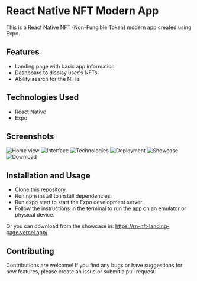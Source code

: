 # React Native NFT Modern App
This is a React Native NFT (Non-Fungible Token) modern app created using Expo.

## Features
- Landing page with basic app information
- Dashboard to display user's NFTs
- Ability search for the NFTs

## Technologies Used
- React Native
- Expo

## Screenshots
![Home view](https://user-images.githubusercontent.com/69378136/231000178-15384f1c-d543-4f60-a5d2-af393e0bfae7.png)
![Interface](https://user-images.githubusercontent.com/69378136/231000221-813ba9c9-30df-4f8d-aab4-593b59a75caa.png)
![Technologies](https://user-images.githubusercontent.com/69378136/231000243-4e914c7b-b106-4dd5-af3e-193fb712850a.png)
![Deployment](https://user-images.githubusercontent.com/69378136/231000313-40c0202a-dc4e-4d66-b735-8dbfa13bc984.png)
![Showcase](https://user-images.githubusercontent.com/69378136/231000349-a47a0545-b2bc-47b9-8859-fbf2b41d26da.png)
![Download](https://user-images.githubusercontent.com/69378136/231000388-7e8ddd48-e365-478e-bec7-5000408ffb7e.png)


## Installation and Usage
- Clone this repository.
- Run npm install to install dependencies.
- Run expo start to start the Expo development server.
- Follow the instructions in the terminal to run the app on an emulator or physical device.

Or you can download from the showcase in: https://rn-nft-landing-page.vercel.app/

## Contributing
Contributions are welcome! If you find any bugs or have suggestions for new features, please create an issue or submit a pull request.

